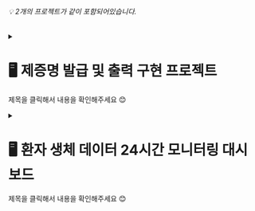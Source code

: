 <div align="left"> 

###### 💡 2개의 프로젝트가 같이 포함되어있습니다.  
</div>

<div align="left">

<details close>
  <summary>
  <h1>🖥 제증명 발급 및 출력 구현 프로젝트</h1>
   <p>제목을 클릭해서 내용을 확인해주세요 😊</p>
  </summary>
  
### 💡 개요
> 환자가 병원에 내원하여 진료 및 입원, 수술을 받은 후 필요한 제증명 발급 및 출력 서비스를 구현하는 프로젝트
### ✏ 기획 목적
> 환자가 병원에 다시 내원하지 않아도 홈페이지에서 필요한 제증명 발급을 할 수 있어 불편함 감소
### 📆 일정
> 23.12.04 ~ 23.12.27
### 🙌 팀원
|구재성|김승주|최나영|
|:---:|:---:|:---:|
|<img src="https://github.com/iaaam0/project12/assets/152710037/0d2f9056-9c53-45a4-8838-c543eef375b4" width="60" height="60">|<img src="https://github.com/iaaam0/project12/assets/152710037/1d045b18-01fb-4e4d-9e64-01301be43757" width="60" height="60">|<img src="https://github.com/iaaam0/project12/assets/152710037/68fae097-760c-4749-ad89-0ad36eacba47" width="60" height="60">|
|백엔드|백엔드|프론트엔드|
|<a href="https://github.com/worntjd142">worntjd142</a>|<a href="https://github.com/ksj5057">ksj5057</a>|<a href="https://github.com/iaaam0/iam-0">iaaam0</a>|
### 🖱 개발 환경
- Server : Apache Tomcat 8.5
- DB : MySQL
- Framework : Spring MVC
- Language : Java, JavaScript, HTML5, CSS
- Tool : Eclipse, GitHub

### 🖼 프로젝트 주요 기능  
  
- <b>메인페이지</b> : 한눈에 보기 쉽고 빠르게 페이지 이동 가능한 메뉴, 로그인, 회원가입 제공
- <b>회원가입</b> : 유효성 검사 적용, 관리자(의사전용)와 일반(환자) 로그인 추가
  
![그림7](https://github.com/iaaam0/project12/assets/152710037/82aae02d-2203-450d-a307-9d116c8a2e34)


- <b>차트 페이지</b> : 담당의사만 작성 가능한 차트 페이지 작성, 수정, 삭제 제공
- <b>증명서 발급 페이지</b> : PDF 또는 프린트 가능한 증명서 발급 제공 

![그림8](https://github.com/iaaam0/project12/assets/152710037/ef19712b-94ce-45a6-935c-ed4fb658f0a0)

</details>

<details close>
  <summary>
  <h1>🖥 환자 생체 데이터 24시간 모니터링 대시보드</h1>
    <p>제목을 클릭해서 내용을 확인해주세요 😊</p>
  </summary>

### 💡 개요
> 환자의 측정 온도를 실시간 확인 가능한 프로젝트
### ✏ 기획 목적
> 체온관리가 중요한 신생아를 집중 케어하기 위한 실시간 온도 측정 및 병원 내 실내 온도 실시간 관리
### 📆 일정
> 23.12.28 ~ 24.01.16
### 🙌 팀원
|구재성|김승주|최나영|
|:---:|:---:|:---:|
|<img src="https://github.com/iaaam0/project12/assets/152710037/0d2f9056-9c53-45a4-8838-c543eef375b4" width="60" height="60">|<img src="https://github.com/iaaam0/project12/assets/152710037/1d045b18-01fb-4e4d-9e64-01301be43757" width="60" height="60">|<img src="https://github.com/iaaam0/project12/assets/152710037/68fae097-760c-4749-ad89-0ad36eacba47" width="60" height="60">|
|백엔드|프론트엔드|백엔드|
|<a href="https://github.com/worntjd142">worntjd142</a>|<a href="https://github.com/ksj5057">ksj5057</a>|<a href="https://github.com/iaaam0/iam-0">iaaam0</a>|
### 🖱 개발 환경
- Server : Apache Tomcat 8.5
- DB : MySQL
- Framework : Spring MVC
- Language : Java, JavaScript, HTML5, CSS, jQuery, python, raspberry pi 5
- library : chart.js
- Tool : Eclipse, GitHub

### 🖼 프로젝트 기획
<details close>
  <summary> ERD </summary>
  
![그림12](https://github.com/iaaam0/project12/assets/152710037/8193f471-0dcb-40f0-988b-6a304a7cde03)
  
</details>
<details close>
  <summary> 화면 설계 </summary>
  
![그림13](https://github.com/iaaam0/project12/assets/152710037/cefaaa7c-104c-430c-8ce9-8f96200cf11b)
  
</details>

### 🖼 프로젝트 주요 기능
- 제증명 프로젝트와 연결하여 메인메뉴에서 페이지 이동 가능
- <b>환자 등록</b> : 간단한 환자 등록 기능. 이미지로 아기 구분
- <b>호실 관리 페이지</b> : 환자 개인의 실시간 온도를 확인 가능, 설정한 온도보다 높거나 낮으면 글자색 변경

  ![그림15](https://github.com/iaaam0/project12/assets/152710037/9ea79d45-ca67-4477-afea-c0f366a27e66)

- <b>병동 관리 페이지</b> : 동으로 나눠 환자를 관리하며 병동 실시간 온도 확인 가능, 설정한 온도보다 높거나 낮으면 글자색 변경
- <b>환자 상세 정보</b> : chart.js 라이브러리를 이용해 실시간 온도 그래프 구현

![그림17](https://github.com/iaaam0/project12/assets/152710037/c488a03b-1deb-4e2f-afdc-ff9e0743f9ca)
  
  </details>


</div>


